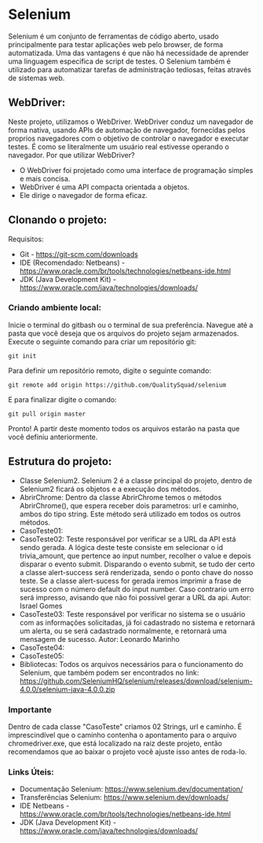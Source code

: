 # Selenium

Selenium é um conjunto de ferramentas de código aberto, usado principalmente para testar aplicações web pelo browser, de forma automatizada. Uma das vantagens é que não há necessidade de aprender uma linguagem especifica de script de testes. O Selenium também é utilizado para automatizar tarefas de administração tediosas, feitas através de sistemas web. 

## WebDriver: 
Neste projeto, utilizamos o WebDriver. WebDriver conduz um navegador de forma nativa, usando APIs de automação de navegador, fornecidas pelos proprios navegadores com o objetivo de controlar o navegador e executar testes. É como se literalmente um usuário real estivesse operando o navegador. Por que utilizar WebDriver?
* O WebDriver foi projetado como uma interface de programação simples e mais concisa.
* WebDriver é uma API compacta orientada a objetos.
* Ele dirige o navegador de forma eficaz.

## Clonando o projeto:

Requisitos:
* Git - https://git-scm.com/downloads
* IDE (Recomendado: Netbeans) - https://www.oracle.com/br/tools/technologies/netbeans-ide.html 
* JDK (Java Development Kit) - https://www.oracle.com/java/technologies/downloads/

### Criando ambiente local:
Inicie o terminal do gitbash ou o terminal de sua preferência. Navegue até a pasta que você deseja que os arquivos do projeto sejam armazenados. Execute o seguinte comando para criar um repositório git:
```
git init
```
Para definir um repositório remoto, digite o seguinte comando: 
```
git remote add origin https://github.com/QualitySquad/selenium
```
E para finalizar digite o comando:
```
git pull origin master
```
Pronto! A partir deste momento todos os arquivos estarão na pasta que você definiu anteriormente.

## Estrutura do projeto:

* Classe Selenium2. Selenium 2 é a classe principal do projeto, dentro de Selenium2 ficará os objetos e a execução dos métodos.
* AbrirChrome: 
Dentro da classe AbrirChrome temos o métodos AbrirChrome(), que espera receber dois parametros: url e caminho, ambos do tipo string. Este método será utilizado em todos os outros métodos.
* CasoTeste01:
* CasoTeste02:
Teste responsável por verificar se a URL da API está sendo gerada. A lógica deste teste consiste em selecionar o id trivia_amount, que pertence ao input number, recolher o value e depois disparar o evento submit. Disparando o evento submit, se tudo der certo a classe alert-success será renderizada, sendo o ponto chave do nosso teste. Se a classe alert-sucess for gerada iremos imprimir a frase de sucesso com o número default do input number. Caso contrario um erro será impresso, avisando que não foi possível gerar a URL da api. 
Autor: Israel Gomes
* CasoTeste03:
Teste responsável por verificar no sistema se o usuário com as informações solicitadas, já foi cadastrado no sistema e retornará um alerta, ou se será cadastrado normalmente, e retornará uma mensagem de sucesso.
Autor: Leonardo Marinho
* CasoTeste04:
* CasoTeste05:
* Bibliotecas: Todos os arquivos necessários para o funcionamento do Selenium, que também podem ser encontrados no link: https://github.com/SeleniumHQ/selenium/releases/download/selenium-4.0.0/selenium-java-4.0.0.zip 

### Importante
Dentro de cada classe "CasoTeste" criamos 02 Strings, url e caminho. É imprescindível que o caminho contenha o apontamento para o arquivo chromedriver.exe, que está localizado na raiz deste projeto, então recomendamos que ao baixar o projeto você ajuste isso antes de roda-lo.

### Links Úteis:
* Documentação Selenium: https://www.selenium.dev/documentation/
* Transferências Selenium: https://www.selenium.dev/downloads/
* IDE Netbeans - https://www.oracle.com/br/tools/technologies/netbeans-ide.html 
* JDK (Java Development Kit) - https://www.oracle.com/java/technologies/downloads/
